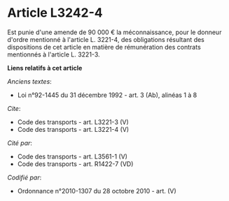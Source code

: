 # Article L3242-4

Est punie d'une amende de 90 000 € la méconnaissance, pour le donneur d'ordre mentionné à l'article L. 3221-4, des
obligations résultant des dispositions de cet article en matière de rémunération des contrats mentionnés à l'article L.
3221-3.

**Liens relatifs à cet article**

_Anciens textes_:

  - Loi n°92-1445 du 31 décembre 1992 - art. 3 (Ab), alinéas 1 à 8

_Cite_:

  - Code des transports - art. L3221-3 (V)
  - Code des transports - art. L3221-4 (V)

_Cité par_:

  - Code des transports - art. L3561-1 (V)
  - Code des transports - art. R1422-7 (VD)

_Codifié par_:

  - Ordonnance n°2010-1307 du 28 octobre 2010 - art. (V)
